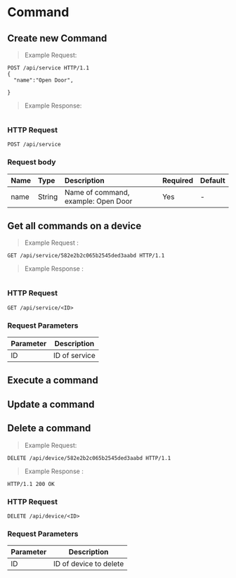 
# Command


## Create new Command

> Example Request:

```http
POST /api/service HTTP/1.1
{
  "name":"Open Door",
   
}
```

> Example Response:

```json

```

### HTTP Request

`POST /api/service`


### Request body

| Name | Type | Description | Required | Default|
|:----------|:-----|:------------|:----|:--------|
|name | String| Name of command, example: Open Door| Yes| - |


## Get all commands on a device

> Example Request :

```http
GET /api/service/582e2b2c065b2545ded3aabd HTTP/1.1

```
> Example Response :

```json


```
### HTTP Request
`GET /api/service/<ID>`

### Request Parameters
Parameter | Description
--------- | -----------
ID| ID of service

## Execute a command

## Update a command

## Delete a command


> Example Request:

```http
DELETE /api/device/582e2b2c065b2545ded3aabd HTTP/1.1
```

> Example Response :

```http
HTTP/1.1 200 OK
```
### HTTP Request
`DELETE /api/device/<ID>`

### Request Parameters
Parameter | Description
--------- | -----------
ID | ID of device to delete